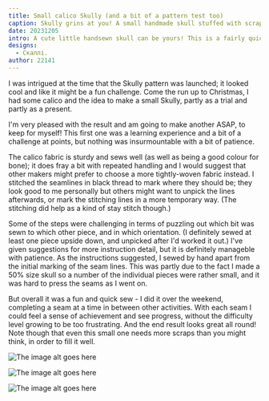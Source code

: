```yaml
---
title: Small calico Skully (and a bit of a pattern test too)
caption: Skully grins at you! A small handmade skull stuffed with scraps made in a pale beige calico fabric faces the viewer.
date: 20231205
intro: A cute little handsewn skull can be yours! This is a fairly quick project with some challenging moments and a very worthwhile result.
designs:
  - Скаллі.
author: 22141
---
```


I was intrigued at the time that the Skully pattern was launched; it looked cool and like it might be a fun challenge. Come the run up to Christmas, I had some calico and the idea to make a small Skully, partly as a trial and partly as a present.

I'm very pleased with the result and am going to make another ASAP, to keep for myself! This first one was a learning experience and a bit of a challenge at points, but nothing was insurmountable with a bit of patience.

The calico fabric is sturdy and sews well (as well as being a good colour for bone); it does fray a bit with repeated handling and I would suggest that other makers might prefer to choose a more tightly-woven fabric instead. I stitched the seamlines in black thread to mark where they should be; they look good to me personally but others might want to unpick the lines afterwards, or mark the stitching lines in a more temporary way. (The stitching did help as a kind of stay stitch though.)

Some of the steps were challenging in terms of puzzling out which bit was sewn to which other piece, and in which orientation. (I definitely sewed at least one piece upside down, and unpicked after I'd worked it out.) I've given suggestions for more instruction detail, but it is definitely manageble with patience. As the instructions suggested, I sewed by hand apart from the initial marking of the seam lines. This was partly due to the fact I made a 50% size skull so a number of the individual pieces were rather small, and it was hard to press the seams as I went on.

But overall it was a fun and quick sew - I did it over the weekend, completing a seam at a time in between other activities. With each seam I could feel a sense of achievement and see progress, without the difficulty level growing to be too frustrating. And the end result looks great all round! Note though that even this small one needs more scraps than you might think, in order to fill it well.

![The image alt goes here](https://imagedelivery.net/ouSuR9yY1bHt-fuAokSA5Q/showcase-small-calico-skully-and-a-bit-of-a-pattern-test-too-1/public "Skully - side view looking left")

![The image alt goes here](https://imagedelivery.net/ouSuR9yY1bHt-fuAokSA5Q/showcase-small-calico-skully-and-a-bit-of-a-pattern-test-too-2/public "Skully - view from the back, showing the pieces that make up that cool realistic head shape")

![The image alt goes here](https://imagedelivery.net/ouSuR9yY1bHt-fuAokSA5Q/showcase-small-calico-skully-and-a-bit-of-a-pattern-test-too-3/public "Skully - side view looking right")
